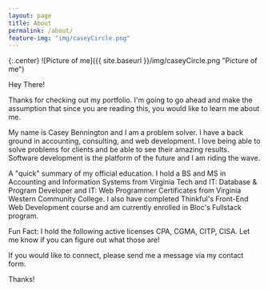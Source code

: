 ```yaml
---
layout: page
title: About
permalink: /about/
feature-img: "img/caseyCircle.png"
---
```

{:.center}
![Picture of me]({{ site.baseurl }}/img/caseyCircle.png "Picture of me")

Hey There!

Thanks for checking out my portfolio. I'm going to go ahead and make the assumption that since you are reading this, you would like to learn me about me.

My name is Casey Bennington and I am a problem solver. I have a back ground in accounting, consulting, and web development.
I love being able to solve problems for clients and be able to see their amazing results. Software development is the platform of the future and I am riding the wave.

A "quick" summary of my official education.
I hold a BS and MS in Accounting and Information Systems from Virginia Tech and IT: Database & Program Developer and IT: Web Programmer Certificates from Virginia Western Community College. I also have completed Thinkful's Front-End Web Development course and am currently enrolled in Bloc's Fullstack program.

Fun Fact: I hold the following active licenses CPA, CGMA, CITP, CISA. Let me know if you can figure out what those are!

If you would like to connect, please send me a message via my contact form.

Thanks!
